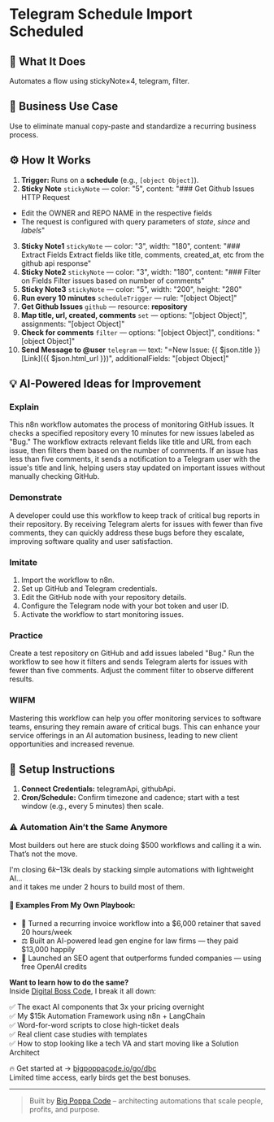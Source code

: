 # Telegram Schedule Import Scheduled
## 🚀 What It Does
Automates a flow using stickyNote×4, telegram, filter.

## 💼 Business Use Case
Use to eliminate manual copy-paste and standardize a recurring business process.

## ⚙️ How It Works
1. **Trigger:** Runs on a **schedule** (e.g., `[object Object]`).
2. **Sticky Note** `stickyNote` — color: "5", content: "### Get Github Issues HTTP Request 
- Edit the OWNER and REPO NAME in the respective fields
- The request is configured with query parameters of *state*, *since* and *labels*"
3. **Sticky Note1** `stickyNote` — color: "3", width: "180", content: "### Extract Fields
Extract fields like title, comments, created_at, etc from the github api response"
4. **Sticky Note2** `stickyNote` — color: "3", width: "180", content: "### Filter on Fields
Filter issues based on number of comments"
5. **Sticky Note3** `stickyNote` — color: "5", width: "200", height: "280"
6. **Run every 10 minutes** `scheduleTrigger` — rule: "[object Object]"
7. **Get Github Issues** `github` — resource: **repository**
8. **Map title, url, created, comments** `set` — options: "[object Object]", assignments: "[object Object]"
9. **Check for comments** `filter` — options: "[object Object]", conditions: "[object Object]"
10. **Send Message to @user** `telegram` — text: "=New Issue:  {{ $json.title }} [Link]({{ $json.html_url }})", additionalFields: "[object Object]"

## 💡 AI-Powered Ideas for Improvement
### Explain
This n8n workflow automates the process of monitoring GitHub issues. It checks a specified repository every 10 minutes for new issues labeled as "Bug." The workflow extracts relevant fields like title and URL from each issue, then filters them based on the number of comments. If an issue has less than five comments, it sends a notification to a Telegram user with the issue's title and link, helping users stay updated on important issues without manually checking GitHub.

### Demonstrate
A developer could use this workflow to keep track of critical bug reports in their repository. By receiving Telegram alerts for issues with fewer than five comments, they can quickly address these bugs before they escalate, improving software quality and user satisfaction.

### Imitate
1. Import the workflow to n8n.
2. Set up GitHub and Telegram credentials.
3. Edit the GitHub node with your repository details.
4. Configure the Telegram node with your bot token and user ID.
5. Activate the workflow to start monitoring issues.

### Practice
Create a test repository on GitHub and add issues labeled "Bug." Run the workflow to see how it filters and sends Telegram alerts for issues with fewer than five comments. Adjust the comment filter to observe different results.

### WIIFM
Mastering this workflow can help you offer monitoring services to software teams, ensuring they remain aware of critical bugs. This can enhance your service offerings in an AI automation business, leading to new client opportunities and increased revenue.

## 🔧 Setup Instructions
1. **Connect Credentials:** telegramApi, githubApi.
2. **Cron/Schedule:** Confirm timezone and cadence; start with a test window (e.g., every 5 minutes) then scale.

### ⚠️ Automation Ain’t the Same Anymore

Most builders out here are stuck doing $500 workflows and calling it a win.  
That’s not the move.  

I'm closing $6k–$13k deals by stacking simple automations with lightweight AI...  
and it takes me under 2 hours to build most of them.

#### 🧠 Examples From My Own Playbook:
- 🔁 Turned a recurring invoice workflow into a $6,000 retainer that saved 20 hours/week  
- ⚖️ Built an AI-powered lead gen engine for law firms — they paid $13,000 happily  
- 🚀 Launched an SEO agent that outperforms funded companies — using free OpenAI credits  

**Want to learn how to do the same?**  
Inside [Digital Boss Code](https://bigpoppacode.io/go/dbc), I break it all down:

✅ The exact AI components that 3x your pricing overnight  
✅ My $15k Automation Framework using n8n + LangChain  
✅ Word-for-word scripts to close high-ticket deals  
✅ Real client case studies with templates  
✅ How to stop looking like a tech VA and start moving like a Solution Architect  

🔥 Get started at → [bigpoppacode.io/go/dbc](https://bigpoppacode.io/go/dbc)  
Limited time access, early birds get the best bonuses.

---
> Built by [Big Poppa Code](https://bigpoppacode.io) – architecting automations that scale people, profits, and purpose.
